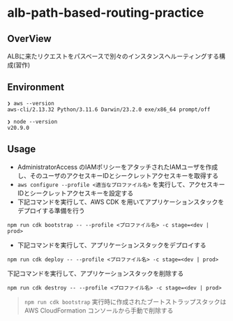 # alb-path-based-routing-practice

## OverView
ALBに来たリクエストをパスベースで別々のインスタンスへルーティングする構成(習作)

## Environment
```shell
❯ aws --version
aws-cli/2.13.32 Python/3.11.6 Darwin/23.2.0 exe/x86_64 prompt/off

❯ node --version
v20.9.0
```

## Usage

- AdministratorAccess のIAMポリシーをアタッチされたIAMユーザを作成し、そのユーザのアクセスキーIDとシークレットアクセスキーを取得する
- `aws configure --profile <適当なプロファイル名>` を実行して、アクセスキーIDとシークレットアクセスキーを設定する
- 下記コマンドを実行して、AWS CDK を用いてアプリケーションスタックをデプロイする準備を行う

```shell
npm run cdk bootstrap -- --profile <プロファイル名> -c stage=<dev | prod>
```

- 下記コマンドを実行して、アプリケーションスタックをデプロイする

```shell
npm run cdk deploy -- --profile <プロファイル名> -c stage=<dev | prod>
```

下記コマンドを実行して、アプリケーションスタックを削除する
```shell
npm run cdk destroy -- --profile <プロファイル名> -c stage=<dev | prod>
```

> `npm run cdk bootstrap` 実行時に作成されたブートストラップスタックは AWS CloudFormation コンソールから手動で削除する

